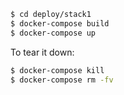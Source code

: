 ```bash
$ cd deploy/stack1
$ docker-compose build
$ docker-compose up
```

To tear it down:
```bash
$ docker-compose kill
$ docker-compose rm -fv
```

